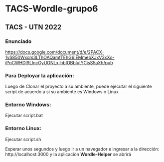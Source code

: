 # TACS-Wordle-grupo6

## TACS - UTN 2022

### Enunciado
https://docs.google.com/document/d/e/2PACX-1vS850Wxcrs3LThOAQamtTEhG6IEMmebXJxV3xXo-iPqCWHDI9LlncGyUONLx-hbIOBblutYCisS5aXh/pub


### Para Deployar la aplicación:
Luego de Clonar el proyecto a su ambiente, puede ejecutar el siguiente script de acuerdo a si su ambiente es Windows o Linux

### Entorno Windows:
Ejecutar script.bat

### Entorno Linux:
Ejecutar script.sh

Esperar unos segundos y luego ir a un navegador e ingresar a la dirección: http://localhost:3000
y la aplicaciòn **Wordle-Helper** se abrirá
